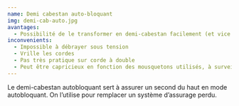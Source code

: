 ```yaml
---
name: Demi cabestan auto-bloquant
img: demi-cab-auto.jpg
avantages:
  - Possibilité de le transformer en demi-cabestan facilement (et vice versa)
inconvenients:
  - Impossible à débrayer sous tension
  - Vrille les cordes
  - Pas très pratique sur corde à double
  - Peut être capricieux en fonction des mousquetons utilisés, à surveiller !
---
```


Le demi-cabestan autobloquant sert à assurer un second du haut en mode autobloquant.
On l’utilise pour remplacer un système d’assurage perdu.


